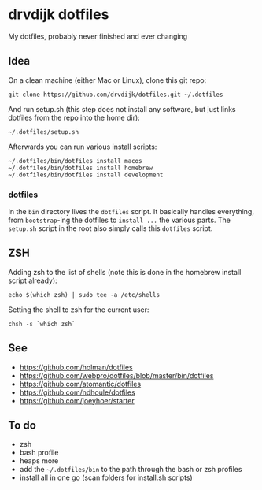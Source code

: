 # drvdijk dotfiles

My dotfiles, probably never finished and ever changing

## Idea

On a clean machine (either Mac or Linux), clone this git repo:

    git clone https://github.com/drvdijk/dotfiles.git ~/.dotfiles

And run setup.sh (this step does not install any software, but just links dotfiles from the repo into the home dir):

    ~/.dotfiles/setup.sh

Afterwards you can run various install scripts:

    ~/.dotfiles/bin/dotfiles install macos
    ~/.dotfiles/bin/dotfiles install homebrew
    ~/.dotfiles/bin/dotfiles install development

### dotfiles

In the `bin` directory lives the `dotfiles` script. It basically handles everything, from `bootstrap`-ing the dotfiles to `install ...` the various parts. The `setup.sh` script in the root also simply calls this `dotfiles` script.

## ZSH

Adding zsh to the list of shells (note this is done in the homebrew install script already):

    echo $(which zsh) | sudo tee -a /etc/shells

Setting the shell to zsh for the current user:

    chsh -s `which zsh`

## See

* https://github.com/holman/dotfiles
* https://github.com/webpro/dotfiles/blob/master/bin/dotfiles
* https://github.com/atomantic/dotfiles
* https://github.com/ndhoule/dotfiles
* https://github.com/joeyhoer/starter

## To do

* zsh
* bash profile
* heaps more
* add the `~/.dotfiles/bin` to the path through the bash or zsh profiles
* install all in one go (scan folders for install.sh scripts)
